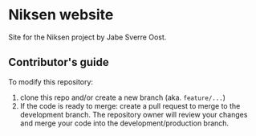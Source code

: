 # Niksen website
Site for the Niksen project by Jabe Sverre Oost.

## Contributor's guide
To modify this repository:
1. clone this repo and/or create a new branch (aka. `feature/...`)
2. If the code is ready to merge: create a pull request to merge to the development branch. The repository owner will review your changes and merge your code into the development/production branch.
